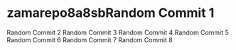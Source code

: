 # zamarepo8a8sbRandom Commit 1
Random Commit 2
Random Commit 3
Random Commit 4
Random Commit 5
Random Commit 6
Random Commit 7
Random Commit 8
